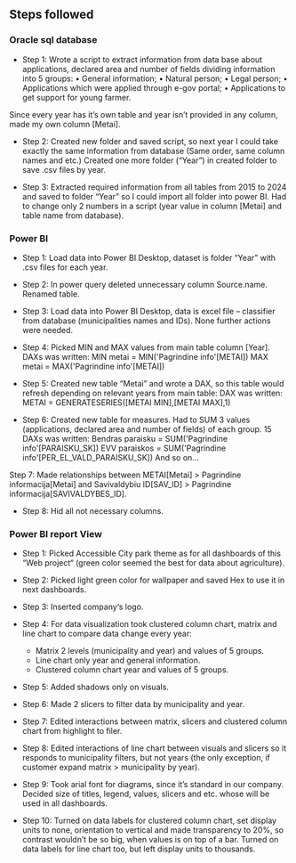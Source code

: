 ## Steps followed

### Oracle sql database

- Step 1: Wrote a script to extract information from data base about applications, declared area and number of fields dividing information into 5 groups:
    • General information;
    • Natural person;
    • Legal person;
    • Applications which were applied through e-gov portal;
    • Applications to get support for young farmer.
  
Since every year has it’s own table and year isn’t provided in any column, made my own column [Metai].


- Step 2: Created new folder and saved script, so next year I could take exactly the same information from database (Same order, same column names and etc.)
Created one more folder (“Year”) in created folder to save .csv files by year.

- Step 3: Extracted required information from all tables from 2015 to 2024 and saved to folder “Year” so I could import all folder into power BI. Had to change only 2 numbers in a script (year value in column [Metai] and table name from database).

### Power BI

- Step 1: Load data into Power BI Desktop, dataset is folder “Year” with .csv files for each year.

- Step 2: In power query deleted unnecessary column Source.name. Renamed table.

- Step 3: Load data into Power BI Desktop, data is excel file – classifier from database (municipalities names and IDs). None further actions were needed.

- Step 4: Picked MIN and MAX values from main table column [Year]. 
DAXs was written:
	MIN metai = MIN('Pagrindine info'[METAI])
	MAX metai = MAX('Pagrindine info'[METAI])

- Step 5: Created new table “Metai” and wrote a DAX, so this table would refresh depending on relevant years from main table:
DAX was written:
METAI = GENERATESERIES([METAI MIN],[METAI MAX],1)

- Step 6: Created new table for measures. Had to SUM 3 values (applications, declared area and number of fields) of each group.
15 DAXs was written:
	Bendras paraisku = SUM('Pagrindine info'[PARAISKU_SK])
	EVV paraiskos = SUM('Pagrindine info'[PER_EL_VALD_PARAISKU_SK])
	And so on... 

Step 7: Made relationships between METAI[Metai] >  Pagrindine informacija[Metai] and Savivaldybiu ID[SAV_ID] > Pagrindine informacija[SAVIVALDYBES_ID].

- Step 8: Hid all not necessary columns.

### Power BI report View

- Step 1: Picked Accessible City park theme as for all dashboards of this “Web project“ (green color seemed the best for data about agriculture).

- Step 2: Picked light green color for wallpaper and saved Hex to use it in next dashboards.

- Step 3: Inserted company‘s logo.

- Step 4: For data visualization took clustered column chart, matrix and line chart to compare data change every year:
	* Matrix 2 levels (municipality and year) and values of 5 groups.
	* Line chart only year and general information.
	* Clustered column chart year and values of 5 groups.

- Step 5: Added shadows only on visuals.

- Step 6: Made 2 slicers to filter data by municipality and year. 

- Step 7: Edited interactions between matrix, slicers and clustered column chart from highlight to filer.

- Step 8: Edited interactions of line chart between visuals and slicers so it responds to municipality filters, but not years (the only exception, if customer expand matrix > municipality by year).

- Step 9: Took arial font for diagrams, since it’s standard in our company. Decided size of titles, legend, values, slicers and etc. whose will be used in all dashboards. 

- Step 10: Turned on data labels for clustered column chart, set display units to none, orientation to vertical and made transparency to 20%, so contrast wouldn’t be so big, when values is on top of a bar. Turned on data labels for line chart too, but left display units to thousands. 
